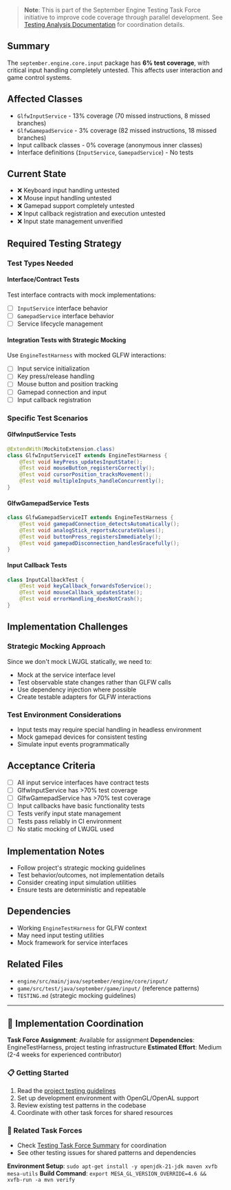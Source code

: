 <!-- This issue was generated from testing analysis documentation -->
<!-- Source: docs/testing-analysis/ -->

> **Note**: This is part of the September Engine Testing Task Force initiative to improve code coverage through parallel development. See [Testing Analysis Documentation](../docs/testing-analysis/) for coordination details.


## Summary

The `september.engine.core.input` package has **6% test coverage**, with critical input handling completely untested. This affects user interaction and game control systems.

## Affected Classes  

- `GlfwInputService` - 13% coverage (70 missed instructions, 8 missed branches)
- `GlfwGamepadService` - 3% coverage (82 missed instructions, 18 missed branches)
- Input callback classes - 0% coverage (anonymous inner classes)
- Interface definitions (`InputService`, `GamepadService`) - No tests

## Current State

- ❌ Keyboard input handling untested
- ❌ Mouse input handling untested  
- ❌ Gamepad support completely untested
- ❌ Input callback registration and execution untested
- ❌ Input state management unverified

## Required Testing Strategy


### Test Types Needed

#### Interface/Contract Tests
Test interface contracts with mock implementations:
- [ ] `InputService` interface behavior
- [ ] `GamepadService` interface behavior
- [ ] Service lifecycle management

#### Integration Tests with Strategic Mocking
Use `EngineTestHarness` with mocked GLFW interactions:
- [ ] Input service initialization
- [ ] Key press/release handling
- [ ] Mouse button and position tracking
- [ ] Gamepad connection and input
- [ ] Input callback registration

### Specific Test Scenarios

#### GlfwInputService Tests
```java
@ExtendWith(MockitoExtension.class)  
class GlfwInputServiceIT extends EngineTestHarness {
    @Test void keyPress_updatesInputState();
    @Test void mouseButton_registersCorrectly();
    @Test void cursorPosition_tracksMovement();
    @Test void multipleInputs_handleConcurrently();
}
```

#### GlfwGamepadService Tests
```java
class GlfwGamepadServiceIT extends EngineTestHarness {
    @Test void gamepadConnection_detectsAutomatically();
    @Test void analogStick_reportsAccurateValues();
    @Test void buttonPress_registersImmediately();
    @Test void gamepadDisconnection_handlesGracefully();
}
```

#### Input Callback Tests
```java
class InputCallbackTest {
    @Test void keyCallback_forwardsToService();
    @Test void mouseCallback_updatesState();
    @Test void errorHandling_doesNotCrash();
}
```

## Implementation Challenges


### Strategic Mocking Approach
Since we don't mock LWJGL statically, we need to:
- Mock at the service interface level
- Test observable state changes rather than GLFW calls
- Use dependency injection where possible
- Create testable adapters for GLFW interactions

### Test Environment Considerations
- Input tests may require special handling in headless environment
- Mock gamepad devices for consistent testing
- Simulate input events programmatically

## Acceptance Criteria

- [ ] All input service interfaces have contract tests
- [ ] GlfwInputService has >70% test coverage
- [ ] GlfwGamepadService has >70% test coverage  
- [ ] Input callbacks have basic functionality tests
- [ ] Tests verify input state management
- [ ] Tests pass reliably in CI environment
- [ ] No static mocking of LWJGL used

## Implementation Notes

- Follow project's strategic mocking guidelines
- Test behavior/outcomes, not implementation details
- Consider creating input simulation utilities
- Ensure tests are deterministic and repeatable

## Dependencies

- Working `EngineTestHarness` for GLFW context
- May need input testing utilities
- Mock framework for service interfaces

## Related Files

- `engine/src/main/java/september/engine/core/input/`
- `game/src/test/java/september/game/input/` (reference patterns)
- `TESTING.md` (strategic mocking guidelines)

---

## 🚀 Implementation Coordination

**Task Force Assignment**: Available for assignment
**Dependencies**: EngineTestHarness, project testing infrastructure
**Estimated Effort**: Medium (2-4 weeks for experienced contributor)

### 📋 Getting Started
1. Read the [project testing guidelines](../TESTING.md)
2. Set up development environment with OpenGL/OpenAL support
3. Review existing test patterns in the codebase
4. Coordinate with other task forces for shared resources

### 🔗 Related Task Forces
- Check [Testing Task Force Summary](../docs/testing-analysis/task-force-summary.md) for coordination
- See other testing issues for shared patterns and dependencies

**Environment Setup**: `sudo apt-get install -y openjdk-21-jdk maven xvfb mesa-utils`
**Build Command**: `export MESA_GL_VERSION_OVERRIDE=4.6 && xvfb-run -a mvn verify`
